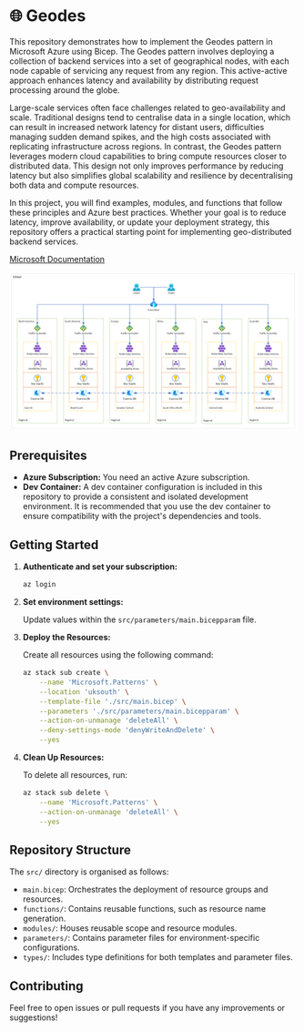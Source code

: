 # 🌐 Geodes

This repository demonstrates how to implement the Geodes pattern in Microsoft Azure using Bicep. The Geodes pattern involves deploying a collection of backend services into a set of geographical nodes, with each node capable of servicing any request from any region. This active-active approach enhances latency and availability by distributing request processing around the globe.

Large-scale services often face challenges related to geo-availability and scale. Traditional designs tend to centralise data in a single location, which can result in increased network latency for distant users, difficulties managing sudden demand spikes, and the high costs associated with replicating infrastructure across regions. In contrast, the Geodes pattern leverages modern cloud capabilities to bring compute resources closer to distributed data. This design not only improves performance by reducing latency but also simplifies global scalability and resilience by decentralising both data and compute resources.

In this project, you will find examples, modules, and functions that follow these principles and Azure best practices. Whether your goal is to reduce latency, improve availability, or update your deployment strategy, this repository offers a practical starting point for implementing geo-distributed backend services.

[Microsoft Documentation](https://learn.microsoft.com/azure/architecture/patterns/geodes)

![Architecture](./docs/images/architecture.png)

## Prerequisites

- **Azure Subscription:** You need an active Azure subscription.
- **Dev Container:** A dev container configuration is included in this repository to provide a consistent and isolated development environment. It is recommended that you use the dev container to ensure compatibility with the project's dependencies and tools.

## Getting Started

1. **Authenticate and set your subscription:**

    ```bash
    az login
    ```

2. **Set environment settings:**

    Update values within the `src/parameters/main.bicepparam` file.

3. **Deploy the Resources:**

    Create all resources using the following command:

    ```bash
    az stack sub create \
        --name 'Microsoft.Patterns' \
        --location 'uksouth' \
        --template-file './src/main.bicep' \
        --parameters './src/parameters/main.bicepparam' \
        --action-on-unmanage 'deleteAll' \
        --deny-settings-mode 'denyWriteAndDelete' \
        --yes
    ```

4. **Clean Up Resources:**

    To delete all resources, run:

    ```bash
    az stack sub delete \
        --name 'Microsoft.Patterns' \
        --action-on-unmanage 'deleteAll' \
        --yes
    ```

## Repository Structure

The `src/` directory is organised as follows:

- `main.bicep`: Orchestrates the deployment of resource groups and resources.
- `functions/`: Contains reusable functions, such as resource name generation.
- `modules/`: Houses reusable scope and resource modules.
- `parameters/`: Contains parameter files for environment-specific configurations.
- `types/`: Includes type definitions for both templates and parameter files.

## Contributing

Feel free to open issues or pull requests if you have any improvements or suggestions!
